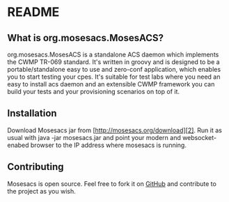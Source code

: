 README
======

What is org.mosesacs.MosesACS?
----------------

org.mosesacs.MosesACS is a standalone ACS daemon which implements the CWMP
TR-069 standard.
It's written in groovy and is designed to be a portable/standalone
easy to use and zero-conf application, which enables you to
start testing your cpes. It's suitable for test labs where you
need an easy to install acs daemon and an extensible CWMP framework
you can build your tests and your provisioning scenarios on top
of it.

Installation
------------

Download Mosesacs jar from [http://mosesacs.org/download][2].
Run it as usual with java -jar mosesacs.jar and point your
modern and websocket-enabed browser to the IP address where
mosesacs is running.

Contributing
------------

Mosesacs is open source. Feel free to fork it on [GitHub][3] and contribute
to the project as you wish.

[1]: http://mosesacs.org/features
[2]: http://mosesacs.org/download
[3]: http://github.com/lucacervasio/mosesacs
